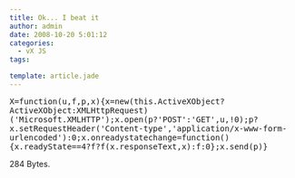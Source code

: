 ```yaml
---
title: Ok... I beat it
author: admin
date: 2008-10-20 5:01:12
categories:
  - vX JS
tags: 

template: article.jade
---
```


<tt>X=function(u,f,p,x){x=new(this.ActiveXObject?ActiveXObject:XMLHttpRequest)('Microsoft.XMLHTTP');x.open(p?'POST':'GET',u,!0);p?x.setRequestHeader('Content-type','application/x-www-form-urlencoded'):0;x.onreadystatechange=function(){x.readyState==4?f?f(x.responseText,x):f:0};x.send(p)}</tt>

284 Bytes.
